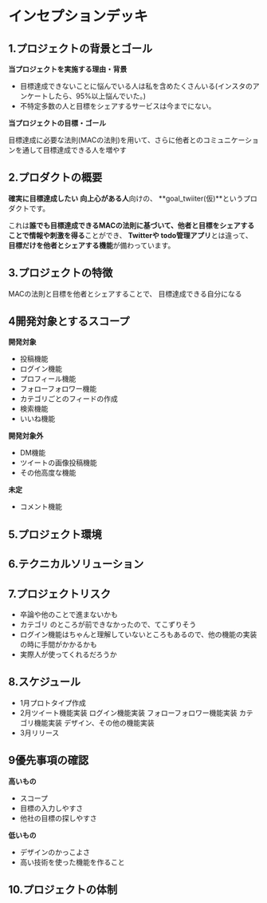 # インセプションデッキ

## 1.プロジェクトの背景とゴール

**当プロジェクトを実施する理由・背景**
- 目標達成できないことに悩んでいる人は私を含めたくさんいる(インスタのアンケートしたら、95%以上悩んでいた。)
- 不特定多数の人と目標をシェアするサービスは今までにない。

**当プロジェクトの目標・ゴール**

目標達成に必要な法則(MACの法則)を用いて、さらに他者とのコミュニケーションを通して目標達成できる人を増やす

## 2.プロダクトの概要
**確実に目標達成したい**
**向上心がある人**向けの、
**goal_twiiter(仮)**というプロダクトです。

これは**誰でも目標達成できるMACの法則に基づいて、他者と目標をシェアすることで情報や刺激を得る**ことができ、
**Twitterや todo管理アプリ**とは違って、
**目標だけを他者とシェアする機能**が備わっています。

 ## 3.プロジェクトの特徴
MACの法則と目標を他者とシェアすることで、
目標達成できる自分になる

## 4開発対象とするスコープ
**開発対象**
- 投稿機能
- ログイン機能
- プロフィール機能
- フォローフォロワー機能
- カテゴリごとのフィードの作成
- 検索機能
- いいね機能

**開発対象外**
- DM機能
- ツイートの画像投稿機能
- その他高度な機能

**未定**
- コメント機能

## 5.プロジェクト環境

## 6.テクニカルソリューション

## 7.プロジェクトリスク
- 卒論や他のことで進まないかも
- カテゴリ のところが前できなかったので、てこずりそう
- ログイン機能はちゃんと理解していないところもあるので、他の機能の実装の時に手間がかかるかも
- 実際人が使ってくれるだろうか

## 8.スケジュール
- 1月プロトタイプ作成
- 2月ツイート機能実装
  ログイン機能実装
  フォローフォロワー機能実装
  カテゴリ機能実装
  デザイン、その他の機能実装
- 3月リリース

## 9優先事項の確認
**高いもの**
- スコープ
- 目標の入力しやすさ
- 他社の目標の探しやすさ

**低いもの**
- デザインのかっこよさ
- 高い技術を使った機能を作ること

## 10.プロジェクトの体制
